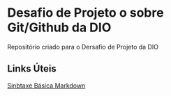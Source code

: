 # Desafio de Projeto o sobre Git/Github da DIO
Repositório criado para o Dersafio de Projeto da DIO

## Links Úteis
[Sinbtaxe Básica Markdown](https://www.markdownguide.org/basic-syntax/)
